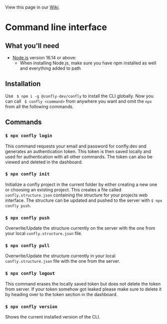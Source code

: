View this page in our [Wiki](docs.confly.dev/cli).

# Command line interface

## What you'll need

- [Node.js](https://nodejs.org/en/download/) version 16.14 or above:
  - When installing Node.js, make sure you have npm installed as well and everything added to path

## Installation

Use ` $ npm i -g @confly-dev/confly` to install the CLI globally.
Now you can call ` $ confly <command>` from anywhere you want and omit the `npx` from all the following commands.

## Commands

### `$ npx confly login`

This command requests your email and password for confly.dev and generates an authentication token.
This token is then saved locally and used for authentication with all other commands.
The token can also be viewed and deleted in the dashboard.

### `$ npx confly init`

Initialize a confly project in the current folder by either creating a new one or choosing an existing project.
This creates a file called `confly.structure.json` containing the structure for your projects web interface.
The structure can be updated and pushed to the server with `$ npx confly push`.

### `$ npx confly push`

Overwrite/Update the structure currently on the server with the one from your local `confly.structure.json` file.

### `$ npx confly pull`

Overwrite/Update the structure currently in your local `confly.structure.json` file with the one from the server.

### `$ npx confly logout`

This command erases the locally saved token but does not delete the token from server.
If your token somehow got leaked please make sure to delete it by heading over to the token section in the dashboard.

### `$ npx confly version`

Shows the current installed version of the CLI.

